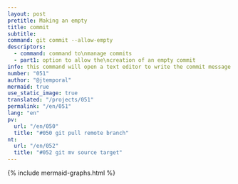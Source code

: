 ```yaml
---
layout: post
pretitle: Making an empty
title: commit
subtitle:
command: git commit --allow-empty
descriptors:
  - command: command to\nmanage commits
  - part1: option to allow the\ncreation of an empty commit
info: this command will open a text editor to write the commit message
number: "051"
author: "@jtemporal"
mermaid: true
use_static_image: true
translated: "/projects/051"
permalink: "/en/051"
lang: "en"
pv: 
  url: "/en/050"
  title: "#050 git pull remote branch"
nt:
  url: "/en/052"
  title: "#052 git mv source target"
---
```


{% include mermaid-graphs.html %}
